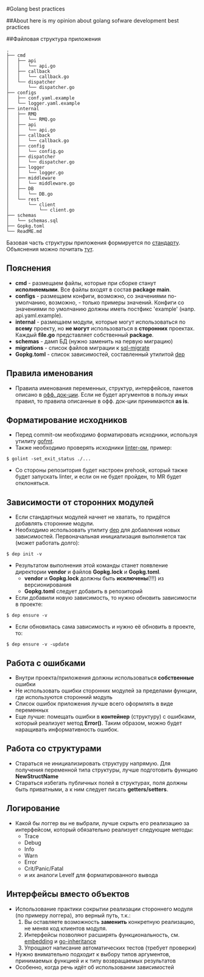 #Golang best practices

##About
here is my opinion about golang sofware development best practices

##Файловая структура приложения
```
.
├── cmd
│   ├── api
│   │   └── api.go
│   ├── callback
│   │   └── callback.go
│   └── dispatcher
│       └── dispatcher.go
├── configs
│   ├── conf.yaml.example
│   └── logger.yaml.example
├── internal
│   ├── RMQ
│   │   └── RMQ.go
│   ├── api
│   │   └── api.go
│   ├── callback
│   │   └── callback.go
│   ├── config
│   │   └── config.go
│   ├── dispatcher
│   │   └── dispatcher.go
│   ├── logger
│   │   └── logger.go
│   ├── middleware
│   │   └── middleware.go
│   ├── DB
│   │   └── DB.go
│   └── rest
│       └── client
│           └── client.go
├── schemas
│   └── schemas.sql
├── Gopkg.toml
└── ReadME.md
```
Базовая часть структуры приложения формируется по [стандарту](https://github.com/golang-standards/project-layout). Объяснения можно почитать [тут](https://ieftimov.com/golang-package-multiple-binaries).

## Пояснения
* **cmd** - размещаем файлы, которые при сборке станут **исполняемыми**.  Все файлы входят в состав **package main**.
* **configs** - размещаем конфиги, возможно, со значениями по-умолчанию, возможно, - только примеры значений. Конфиги со значениями по умолчанию должны иметь постфикс 'example' (напр. api.yaml.example).
* **internal** - размещаем модули, которые могут использоваться по **всему** проекту, но **не могут** использоваться в **сторонних** проектах. Каждый **file.go** представляет собственный **package**.
* **schemas** - дамп БД (нужно заменить на первую миграцию)
* **migrations** - список файлов миграции к [sql-migrate](https://github.com/rubenv/sql-migrate)
* **Gopkg.toml** - список зависимостей, составленный утилитой [dep](https://golang.github.io/dep/docs/introduction.html)

## Правила именования
* Правила именования переменных, структур, интерфейсов, пакетов описано в [офф. док-ции](https://golang.org/doc/effective_go.html). Если не будет аргументов в пользу иных правил, то правила описанные в офф. док-ции принимаются **as is**.

## Форматирование исходников
* Перед commit-ом необходимо форматировать исходники, используя утилиту [gofmt](https://golang.org/pkg/fmt/).
* Также необходимо проверять исходники [linter-ом](https://github.com/golang/lint), пример:
```
$ golint -set_exit_status ./...
```
* Со стороны репозитория будет настроен prehook, который также будет запускать linter, и если он не будет пройден, то MR будет отклоняться.

## Зависимости от сторонних модулей
* Если стандартных модулей начнет не хватать, то придётся добавлять сторонние модули.
* Необходимо использовать утилиту [dep](https://golang.github.io/dep/docs/introduction.html) для добавления новых зависимостей. Первоначальная инициализация выполняется так (может работать долго):
```
$ dep init -v
```
* Результатом выполнения этой команды станет появление директории **vendor** и файлов **Gopkg.lock** и **Gopkg.toml**. 
  * **vendor** и **Gopkg.lock** должны быть **исключены**(!!!) из версионирования
  * **Gopkg.toml** следует добавить в репозиторий
* Если добавили новую зависимость, то нужно обновить зависимости в проекте:
```
$ dep ensure -v
```
* Если обновилась сама зависимость и нужно её обновить в проекте, то:
```
$ dep ensure -v -update
```

## Работа с ошибками
* Внутри проекта/приложения должны использоваться **собственные** ошибки
* Не использовать ошибки сторонних модулей за пределами функции, где используются сторонний модуль
* Список ошибок приложения лучше всего оформлять в виде переменных
* Еще лучше: помещать ошибки в **контейнер**  (структуру) с ошибками, который реализует метод **Error()**. Таким образом, можно будет наращивать информативность ошибок.

## Работа со структурами
* Стараться не инициализировать структуру напрямую. Для получения переменной типа структуры, лучше подготовить функцию **NewStructName**
* Стараться избегать публичных полей в структурах, поля должны быть приватными, а к ним следует писать **getters/setters**.

## Логирование
* Какой бы логгер вы не выбрали, лучше скрыть его реализацию за интерфейсом, который обязательно реализует следующие методы:
  * Trace
  * Debug
  * Info
  * Warn
  * Error
  * Crit/Panic/Fatal
  * и их аналоги Levelf для форматированного вывода

## Интерфейсы вместо объектов
* Использование практики сокрытии реализации стороннего модуля (по примеру логгера), это верный путь, т.к.:
  1. Вы оставляете возможность **заменить** конкретную реализацию, не меняя код клиентов модуля.
  2. Интерфейсы позволяют расширять функциональность, см. [embedding](https://travix.io/type-embedding-in-go-ba40dd4264df) и [go-inheritance](https://medium.com/@simplyianm/why-gos-structs-are-superior-to-class-based-inheritance-b661ba897c67)
  3. Упрощают написание автоматических тестов (требует проверки)
* Нужно внимательно подходит к выбору типов аргументов, принимаемых функцией и к типу возвращаемых результатов
* Особенно, когда речь идёт об использовании зависимостей
